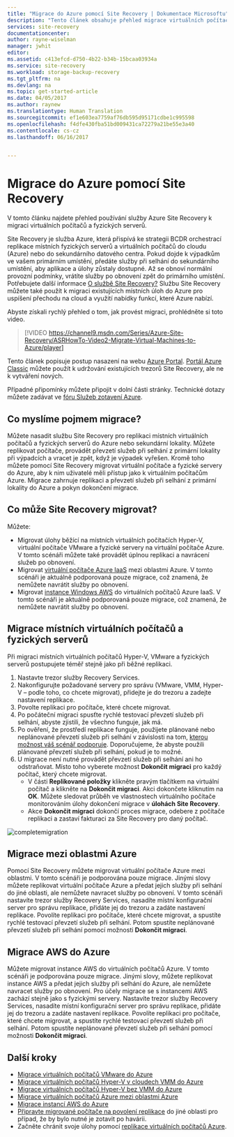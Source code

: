 ```yaml
---
title: "Migrace do Azure pomocí Site Recovery | Dokumentace Microsoftu"
description: "Tento článek obsahuje přehled migrace virtuálních počítačů a fyzických serverů do Azure pomocí Azure Site Recovery"
services: site-recovery
documentationcenter: 
author: rayne-wiselman
manager: jwhit
editor: 
ms.assetid: c413efcd-d750-4b22-b34b-15bcaa03934a
ms.service: site-recovery
ms.workload: storage-backup-recovery
ms.tgt_pltfrm: na
ms.devlang: na
ms.topic: get-started-article
ms.date: 04/05/2017
ms.author: raynew
ms.translationtype: Human Translation
ms.sourcegitcommit: ef1e603ea7759af76db595d95171cdbe1c995598
ms.openlocfilehash: f4dfe430fba51bd009431ca72279a21be55e3a40
ms.contentlocale: cs-cz
ms.lasthandoff: 06/16/2017


---
```

# Migrace do Azure pomocí Site Recovery
<a id="migrate-to-azure-with-site-recovery" class="xliff"></a>

V tomto článku najdete přehled používání služby Azure Site Recovery k migraci virtuálních počítačů a fyzických serverů.

Site Recovery je služba Azure, která přispívá ke strategii BCDR orchestrací replikace místních fyzických serverů a virtuálních počítačů do cloudu (Azure) nebo do sekundárního datového centra. Pokud dojde k výpadkům ve vašem primárním umístění, předáte služby při selhání do sekundárního umístění, aby aplikace a úlohy zůstaly dostupné. Až se obnoví normální provozní podmínky, vrátíte služby po obnovení zpět do primárního umístění. Potřebujete další informace [O službě Site Recovery?](site-recovery-overview.md) Službu Site Recovery můžete také použít k migraci existujících místních úloh do Azure pro uspíšení přechodu na cloud a využití nabídky funkcí, které Azure nabízí.

Abyste získali rychlý přehled o tom, jak provést migraci, prohlédněte si toto video.
>[!VIDEO https://channel9.msdn.com/Series/Azure-Site-Recovery/ASRHowTo-Video2-Migrate-Virtual-Machines-to-Azure/player]

Tento článek popisuje postup nasazení na webu [Azure Portal](https://portal.azure.com). [Portál Azure Classic](https://manage.windowsazure.com/) můžete použít k udržování existujících trezorů Site Recovery, ale ne k vytváření nových.

Případné připomínky můžete připojit v dolní části stránky. Technické dotazy můžete zadávat ve [fóru Služeb zotavení Azure](https://social.msdn.microsoft.com/forums/azure/home?forum=hypervrecovmgr).


## Co myslíme pojmem migrace?
<a id="what-do-we-mean-by-migration" class="xliff"></a>

Můžete nasadit službu Site Recovery pro replikaci místních virtuálních počítačů a fyzických serverů do Azure nebo sekundární lokality. Můžete replikovat počítače, provádět převzetí služeb při selhání z primární lokality při výpadcích a vracet je zpět, když je výpadek vyřešen. Kromě toho můžete pomocí Site Recovery migrovat virtuální počítače a fyzické servery do Azure, aby k nim uživatelé měli přístup jako k virtuálním počítačům Azure. Migrace zahrnuje replikaci a převzetí služeb při selhání z primární lokality do Azure a pokyn dokončení migrace.

## Co může Site Recovery migrovat?
<a id="what-can-site-recovery-migrate" class="xliff"></a>

Můžete:

- Migrovat úlohy běžící na místních virtuálních počítačích Hyper-V, virtuální počítače VMware a fyzické servery na virtuální počítače Azure. V tomto scénáři můžete také provádět úplnou replikaci a navrácení služeb po obnovení.
- Migrovat [virtuální počítače Azure IaaS](site-recovery-migrate-azure-to-azure.md) mezi oblastmi Azure. V tomto scénáři je aktuálně podporovaná pouze migrace, což znamená, že nemůžete navrátit služby po obnovení.
- Migrovat [instance Windows AWS](site-recovery-migrate-aws-to-azure.md) do virtuálních počítačů Azure IaaS. V tomto scénáři je aktuálně podporovaná pouze migrace, což znamená, že nemůžete navrátit služby po obnovení.

## Migrace místních virtuálních počítačů a fyzických serverů
<a id="migrate-on-premises-vms-and-physical-servers" class="xliff"></a>

Při migraci místních virtuálních počítačů Hyper-V, VMware a fyzických serverů postupujete téměř stejně jako při běžné replikaci.

1. Nastavte trezor služby Recovery Services.
2. Nakonfigurujte požadované servery pro správu (VMware, VMM, Hyper-V – podle toho, co chcete migrovat), přidejte je do trezoru a zadejte nastavení replikace.
3. Povolte replikaci pro počítače, které chcete migrovat.
4. Po počáteční migraci spusťte rychlé testovací převzetí služeb při selhání, abyste zjistili, že všechno funguje, jak má.
5. Po ověření, že prostředí replikace funguje, použijete plánované nebo neplánované převzetí služeb při selhání v závislosti na tom, [kterou možnost váš scénář podporuje](site-recovery-failover.md). Doporučujeme, že abyste použili plánované převzetí služeb při selhání, pokud je to možné.
6. U migrace není nutné provádět převzetí služeb při selhání ani ho odstraňovat. Místo toho vyberete možnost **Dokončit migraci** pro každý počítač, který chcete migrovat.
     - V části **Replikované položky** klikněte pravým tlačítkem na virtuální počítač a klikněte na **Dokončit migraci**. Akci dokončete kliknutím na **OK**. Můžete sledovat průběh ve vlastnostech virtuálního počítače monitorováním úlohy dokončení migrace v **úlohách Site Recovery**.
     - Akce **Dokončit migraci** dokončí proces migrace, odebere z počítače replikaci a zastaví fakturaci za Site Recovery pro daný počítač.

![completemigration](./media/site-recovery-hyper-v-site-to-azure/migrate.png)

## Migrace mezi oblastmi Azure
<a id="migrate-between-azure-regions" class="xliff"></a>

Pomocí Site Recovery můžete migrovat virtuální počítače Azure mezi oblastmi. V tomto scénáři je podporována pouze migrace. Jinými slovy můžete replikovat virtuální počítače Azure a předat jejich služby při selhání do jiné oblasti, ale nemůžete navracet služby po obnovení. V tomto scénáři nastavíte trezor služby Recovery Services, nasadíte místní konfigurační server pro správu replikace, přidáte jej do trezoru a zadáte nastavení replikace. Povolíte replikaci pro počítače, které chcete migrovat, a spustíte rychlé testovací převzetí služeb při selhání. Potom spustíte neplánované převzetí služeb při selhání pomocí možnosti **Dokončit migraci**.

## Migrace AWS do Azure
<a id="migrate-aws-to-azure" class="xliff"></a>

Můžete migrovat instance AWS do virtuálních počítačů Azure. V tomto scénáři je podporována pouze migrace. Jinými slovy, můžete replikovat instance AWS a předat jejich služby při selhání do Azure, ale nemůžete navracet služby po obnovení. Pro účely migrace se s instancemi AWS zachází stejně jako s fyzickými servery. Nastavíte trezor služby Recovery Services, nasadíte místní konfigurační server pro správu replikace, přidáte jej do trezoru a zadáte nastavení replikace. Povolíte replikaci pro počítače, které chcete migrovat, a spustíte rychlé testovací převzetí služeb při selhání. Potom spustíte neplánované převzetí služeb při selhání pomocí možnosti **Dokončit migraci**.




## Další kroky
<a id="next-steps" class="xliff"></a>

- [Migrace virtuálních počítačů VMware do Azure](site-recovery-vmware-to-azure.md)
- [Migrace virtuálních počítačů Hyper-V v cloudech VMM do Azure](site-recovery-vmm-to-azure.md)
- [Migrace virtuálních počítačů Hyper-V bez VMM do Azure](site-recovery-hyper-v-site-to-azure.md)
- [Migrace virtuálních počítačů Azure mezi oblastmi Azure](site-recovery-migrate-azure-to-azure.md)
- [Migrace instancí AWS do Azure](site-recovery-migrate-aws-to-azure.md)
- [Připravte migrované počítače na povolení replikace](site-recovery-azure-to-azure-after-migration.md) do jiné oblasti pro případ, že by bylo nutné je zotavit po havárii.
- Začněte chránit svoje úlohy pomocí [replikace virtuálních počítačů Azure](site-recovery-azure-to-azure.md).

